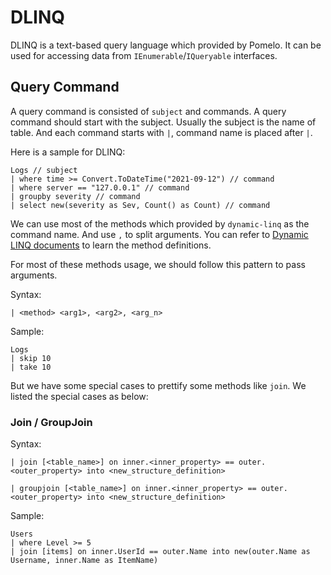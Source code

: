 # DLINQ

DLINQ is a text-based query language which provided by Pomelo. It can be used for accessing data from `IEnumerable`/`IQueryable` interfaces. 

## Query Command
A query command is consisted of `subject` and commands. A query command should start with the subject. Usually the subject is the name of table. 
And each command starts with `|`, command name is placed after `|`. 

Here is a sample for DLINQ:

``` ql
Logs // subject
| where time >= Convert.ToDateTime("2021-09-12") // command
| where server == "127.0.0.1" // command
| groupby severity // command
| select new(severity as Sev, Count() as Count) // command
```

We can use most of the methods which provided by `dynamic-linq` as the command name. And use `,` to split arguments. 
You can refer to [Dynamic LINQ documents](https://dynamic-linq.net/basic-query-operators) to learn the method definitions.

For most of these methods usage, we should follow this pattern to pass arguments.

Syntax:
```ql
| <method> <arg1>, <arg2>, <arg_n>
```

Sample:

```ql
Logs
| skip 10
| take 10
```

But we have some special cases to prettify some methods like `join`. 
We listed the special cases as below:

### Join / GroupJoin

Syntax:

```ql
| join [<table_name>] on inner.<inner_property> == outer.<outer_property> into <new_structure_definition>
```

```ql
| groupjoin [<table_name>] on inner.<inner_property> == outer.<outer_property> into <new_structure_definition>
```

Sample:

```ql
Users
| where Level >= 5
| join [items] on inner.UserId == outer.Name into new(outer.Name as Username, inner.Name as ItemName)
```
